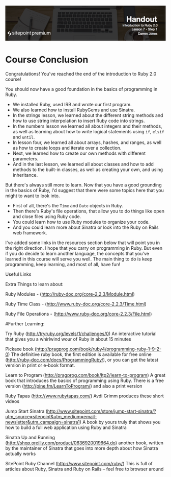 ![](headings/7.1.png)

# Course Conclusion

Congratulations! You've reached the end of the introduction to Ruby 2.0 course!

You should now have a good foundation in the basics of programming in Ruby.

- We installed Ruby, used IRB and wrote our first program.
- We also learned how to install RubyGems and use Sinatra.
- In the strings lesson, we learned about the different string methods and how to use string interpolation to insert Ruby code into strings.
- In the numbers lesson we learned all about integers and their methods, as well as learning about how to write logical statements using `if`, `elsif` and `until`.
- In lesson four, we learned all about arrays, hashes, and ranges, as well as how to create loops and iterate over a collection.
- Next, we learned how to create our own methods with different parameters.
- And in the last lesson, we learned all about classes and how to add methods to the built-in classes, as well as creating your own, and using inheritance.

But there's always still more to learn. Now that you have a good grounding in the basics of Ruby, I'd suggest that there were some topics here that you might to want to look into.

- First of all, there's the `Time` and `Date` objects in Ruby.
- Then there's Ruby's file operations, that allow you to do things like open and close files using Ruby code.
- You could learn how to use Ruby modules to organize your code.
- And you could learn more about Sinatra or look into the Ruby on Rails web framework.

I've added some links in the resources section below that will point you in the right direction. I hope that you carry on programming in Ruby. But even if you do decide to learn another language, the concepts that you've learned in this course will serve you well. The main thing to do is keep programming, keep learning, and most of all, have fun!

Useful Links

Extra Things to learn about:

 Ruby Modules - (http://ruby-doc.org/core-2.2.3/Module.html)

 Ruby Time Class - (http://www.ruby-doc.org/core-2.2.3/Time.html)

 Ruby File Operations - (http://www.ruby-doc.org/core-2.2.3/File.html)

#Further Learning:

Try Ruby (http://tryruby.org/levels/1/challenges/0) 
An interactive tutorial that gives you a whirlwind wour of Ruby in about 15 minutes

Pickaxe book (http://pragprog.com/book/ruby4/programming-ruby-1-9-2-0) 
The definitive ruby book, the first edition is available for free online (http://ruby-doc.com/docs/ProgrammingRuby/), or you can get the latest version in print or e-book format.

Learn to Program (http://pragprog.com/book/ltp2/learn-to-program) 
A great book that introduces the basics of programming using Ruby. There is a free version (http://pine.fm/LearnToProgram/) and also a print version

Ruby Tapas (http://www.rubytapas.com/) 
Avdi Grimm produces these short videos

Jump Start Sinatra (http://www.sitepoint.com/store/jump-start-sinatra/?utm_source=sitepoint&utm_medium=email-newsletter&utm_campaign=sinatra1) 
A book by yours truly that shows you how to build a full web application using Ruby and Sinatra

Sinatra Up and Running (http://shop.oreilly.com/product/0636920019664.do) 
another book, written by the maintainer of Sinatra that goes into more depth about how Sinatra actually works

SitePoint Ruby Channel (http://www.sitepoint.com/ruby/) 
This is full of articles about Ruby, Sinatra and Ruby on Rails – feel free to browser around